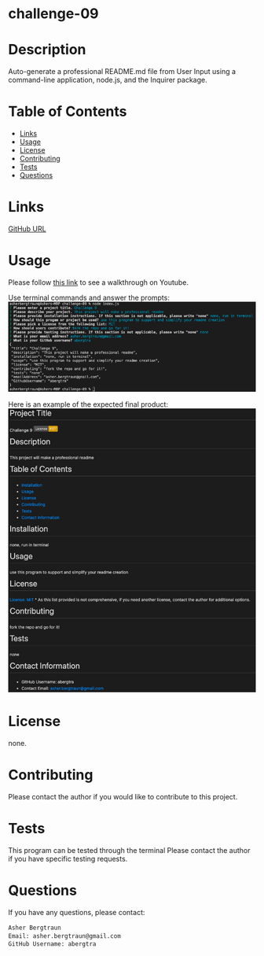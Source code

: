 # challenge-09
# Description
Auto-generate a professional README.md file from User Input using a command-line application, node.js, and the Inquirer package.

# Table of Contents
* [Links](#-Links)
* [Usage](#-Usage)
* [License](#-License)
* [Contributing](#-Contributing)
* [Tests](#-Tests)
* [Questions](#-Questions)

# Links
[GitHub URL](https://github.com/abergtra/challenge-09)

# Usage
Please follow [this link](https://www.youtube.com/watch?v=FIrtApTkNEE) to see a walkthrough on Youtube.

Use terminal commands and answer the prompts:
![Terminal](assets/img-01.png)

Here is an example of the expected final product:
![Readme](assets/img-02.png)

# License
none.

# Contributing
Please contact the author if you would like to contribute to this project.

# Tests
This program can be tested through the terminal
Please contact the author if you have specific testing requests.

# Questions
If you have any questions, please contact:
```bash
Asher Bergtraun
Email: asher.bergtraun@gmail.com
GitHub Username: abergtra
```
